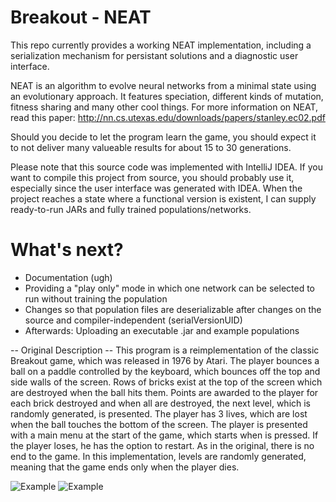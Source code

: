 Breakout - NEAT
========

This repo currently provides a working NEAT implementation, including a serialization mechanism for persistant solutions and a diagnostic user interface.

NEAT is an algorithm to evolve neural networks from a minimal state using an evolutionary approach. It features speciation, different kinds of mutation, fitness sharing and many other cool things.
For more information on NEAT, read this paper: http://nn.cs.utexas.edu/downloads/papers/stanley.ec02.pdf

Should you decide to let the program learn the game, you should expect it to not deliver many valueable results for about 15 to 30 generations.

Please note that this source code was implemented with IntelliJ IDEA. If you want to compile this project from source, you should probably use it, especially since the user interface was generated with IDEA. When the project reaches a state where a functional version is existent, I can supply ready-to-run JARs and fully trained populations/networks.

What's next?
======
- Documentation (ugh)
- Providing a "play only" mode in which one network can be selected to run without training the population
- Changes so that population files are deserializable after changes on the source and compiler-independent (serialVersionUID)
- Afterwards: Uploading an executable .jar and example populations

-- Original Description --
This program is a reimplementation of the classic Breakout game, which was released in 1976 by Atari. The player bounces a ball on a paddle controlled by the keyboard, which bounces off the top and side walls of the screen. Rows of bricks exist at the top of the screen which are destroyed when the ball hits them. Points are awarded to the player for each brick destroyed and when all are destroyed, the next level, which is randomly generated, is presented. The player has 3 lives, which are lost when the ball touches the bottom of the screen. 
The player is presented with a main menu at the start of the game, which starts when <SPACE> is pressed. If the player loses, he has the option to restart. As in the original, there is no end to the game. In this implementation, levels are randomly generated, meaning that the game ends only when the player dies.

![Example](https://raw.github.com/zacoppotamus/Breakout/master/Screenshot%202.png) ![Example](https://raw.github.com/zacoppotamus/Breakout/master/Screenshot%201.png)


